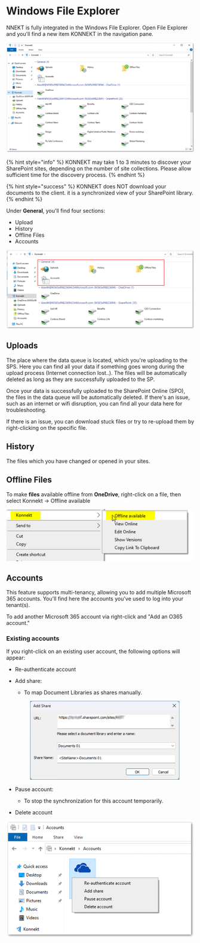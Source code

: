 # Windows File Explorer

NNEKT is fully integrated in the Windows File Explorer. Open File Explorer and you'll find a new item KONNEKT in the navigation pane.

![](<../../.gitbook/assets/2022-07-21 13_45_30-Windows Sandbox.png>)

{% hint style="info" %}
KONNEKT may take 1 to 3 minutes to discover your SharePoint sites, depending on the number of site collections. Please allow sufficient time for the discovery process.
{% endhint %}

{% hint style="success" %}
KONNEKT does NOT download your documents to the client. it is a synchronized view of your SharePoint library.
{% endhint %}

Under **General**, you'll find four sections:&#x20;

* Upload
* History
* Offline Files
* Accounts

![](<../../.gitbook/assets/2022-07-21 13_42_21-Windows Sandbox (1).png>)

## **Uploads**

The place where the data queue is located, which you're uploading to the SPS. Here you can find all your data if something goes wrong during the upload process (Internet connection lost..). The files will be automatically deleted as long as they are successfully uploaded to the SP.

Once your data is successfully uploaded to the SharePoint Online (SPO), the files in the data queue will be automatically deleted. If there's an issue, such as an internet or wifi disruption, you can find all your data here for troubleshooting.

If there is an issue, you can download stuck files or try to re-upload them by right-clicking on the specific file.

## **History**

The files which you have changed or opened in your sites.

## **Offline Files**

To make **files** available offline from **OneDrive**, right-click on a file, then select Konnekt -> Offline available

![](<../../.gitbook/assets/2021-05-21 17_03_26-OneDrive.png>)

## **Accounts**

This feature supports multi-tenancy, allowing you to add multiple Microsoft 365 accounts. You'll find here the accounts you've used to log into your tenant(s).

To add another Microsoft 365 account via right-click and "Add an O365 account."&#x20;

### Existing accounts

If you right-click on an existing user account, the following options will appear:

* Re-authenticate account
*   Add share:&#x20;

    * To map Document Libraries as shares manually.

    <figure><img src="../.gitbook/assets/image (6).png" alt=""><figcaption></figcaption></figure>
* Pause account:&#x20;
  * To stop the synchronization for this account temporarily.
* Delete account

![](<../../.gitbook/assets/2022-07-21 13_29_24-Windows.png>)
